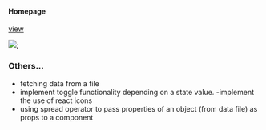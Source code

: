 

#### Homepage

[view](https://femi-ologunwa.github.io/5-filterable-list-nav/)

![](./idea.png);



### Others...

-  fetching data from a file
-  implement toggle functionality depending on a state value.
   -implement the use of react icons
-  using spread operator to pass properties of an object (from data file) as props to a component

